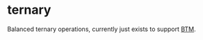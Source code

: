 # ternary

Balanced ternary operations, currently just exists to support [BTM](https://github.com/jdanford/btm).
